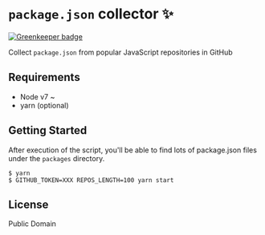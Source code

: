 # `package.json` collector :sparkles:

[![Greenkeeper badge](https://badges.greenkeeper.io/pine/package-json-collector.svg)](https://greenkeeper.io/)

Collect `package.json` from popular JavaScript repositories in GitHub

## Requirements

- Node v7 ~
- yarn (optional)

## Getting Started

After execution of the script, you'll be able to find lots of package.json files under the `packages` directory.

```
$ yarn
$ GITHUB_TOKEN=XXX REPOS_LENGTH=100 yarn start
```

## License
Public Domain

